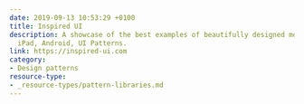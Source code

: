 ```yaml
---
date: 2019-09-13 10:53:29 +0100
title: Inspired UI
description: A showcase of the best examples of beautifully designed mobile apps - iPhone,
  iPad, Android, UI Patterns.
link: https://inspired-ui.com
category:
- Design patterns
resource-type: 
- _resource-types/pattern-libraries.md
---
```

